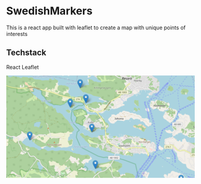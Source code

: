 # SwedishMarkers

This is a react app built with leaflet to create a map with unique points of interests

## Techstack
React
Leaflet

<img src="screenshot.png" alt="Screenshot" title="Screenshot">
